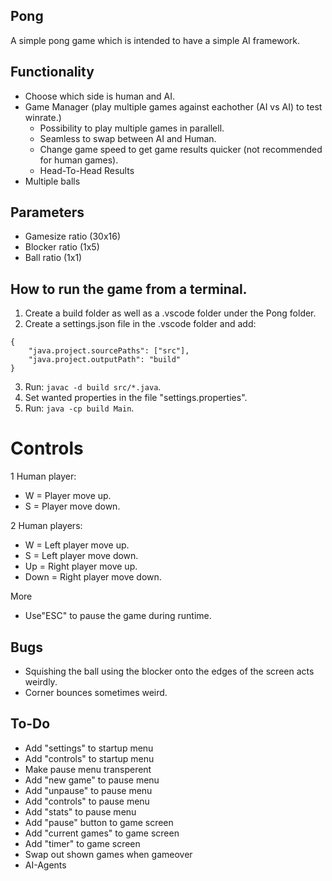 ## Pong
A simple pong game which is intended to have a simple AI framework.
## Functionality
* Choose which side is human and AI.
* Game Manager (play multiple games against eachother (AI vs AI) to test winrate.)
    * Possibility to play multiple games in parallell.
    * Seamless to swap between AI and Human.
    * Change game speed to get game results quicker (not recommended for human games).
    * Head-To-Head Results
* Multiple balls

## Parameters
* Gamesize ratio (30x16)
* Blocker ratio (1x5)
* Ball ratio (1x1)

## How to run the game from a terminal.
1) Create a build folder as well as a .vscode folder under the Pong folder.
2) Create a settings.json file in the .vscode folder and add:
```
{
    "java.project.sourcePaths": ["src"],
    "java.project.outputPath": "build"
}
```
3) Run: `javac -d build src/*.java`.
4) Set wanted properties in the file "settings.properties".
5) Run: `java -cp build Main`.

# Controls
1 Human player:
* W = Player move up.
* S = Player move down.

2 Human players:
* W = Left player move up.
* S = Left player move down.
* Up = Right player move up.
* Down = Right player move down.

More
* Use"ESC" to pause the game during runtime.

## Bugs
* Squishing the ball using the blocker onto the edges of the screen acts weirdly.
* Corner bounces sometimes weird.
## To-Do
* Add "settings" to startup menu
* Add "controls" to startup menu
* Make pause menu transperent
* Add "new game" to pause menu
* Add "unpause" to pause menu
* Add "controls" to pause menu
* Add "stats" to pause menu
* Add "pause" button to game screen
* Add "current games" to game screen
* Add "timer" to game screen
* Swap out shown games when gameover
* AI-Agents
